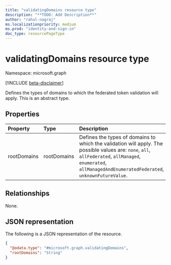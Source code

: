```yaml
---
title: "validatingDomains resource type"
description: "**TODO: Add Description**"
author: "rahul-nagraj"
ms.localizationpriority: medium
ms.prod: "identity-and-sign-in"
doc_type: resourcePageType
---
```


# validatingDomains resource type

Namespace: microsoft.graph

[!INCLUDE [beta-disclaimer](../../includes/beta-disclaimer.md)]

Defines the types of domains to which the federated token validation will apply.
This is an abstract type.

## Properties
|Property|Type|Description|
|:---|:---|:---|
|rootDomains|rootDomains|Defines the types of domains to which the validation will apply. The possible values are: `none`, `all`, `allFederated`, `allManaged`, `enumerated`, `allManagedAndEnumeratedFederated`, `unknownFutureValue`.|

## Relationships
None.

## JSON representation
The following is a JSON representation of the resource.
<!-- {
  "blockType": "resource",
  "@odata.type": "microsoft.graph.validatingDomains"
}
-->
``` json
{
  "@odata.type": "#microsoft.graph.validatingDomains",
  "rootDomains": "String"
}
```

